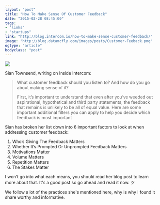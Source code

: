 ```yaml
---
layout: "post"
title: "How To Make Sense Of Customer Feedback"
date: "2015-02-28 08:45:00"
tags: 
- "links"
- "startups"
link: "http://blog.intercom.io/how-to-make-sense-customer-feedback/"
image: "http://blog.datamcfly.com/images/posts/Customer-Feeback.png"
ogtype: "article"
bodyclass: "post"
---
```


<div class="box-wrap"><div class="box">
	<img src="http://blog.datamcfly.com/images/posts/Customer-Feeback.png" />
</div></div>

Sian Townsend, writing on Inside Intercom:

> What customer feedback should you listen to? And how do you go about making sense of it?
> 
> First, it’s important to understand that even after you’ve weeded out aspirational, hypothetical and third party statements, the feedback that remains is unlikely to be all of equal value. Here are some important additional filters you can apply to help you decide which feedback is most important

Sian has broken her list down into 6 important factors to look at when addressing customer feedback:

1. Who’s Giving The Feedback Matters
2. Whether It’s Prompted Or Unprompted Feedback Matters
3. Motivations Matter
4. Volume Matters
5. Repetition Matters
6. The Stakes Matter

I won't go into what each means, you should read her blog post to learn more about that. It's a good post so go ahead and read it now.  ツ

We follow a lot of the practices she's mentioned here, why is why I found it share worthy and informative.